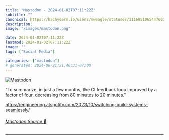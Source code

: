 ```yaml
---
title: "Mastodon - 2024-01-02T07:11:22Z"
subtitle: ""
canonical: https://hachyderm.io/users/mweagle/statuses/111685106544760260
description:
image: "/images/mastodon.png"

date: 2024-01-02T07:11:22Z
lastmod: 2024-01-02T07:11:22Z
image: ""
tags: ["Social Media"]

categories: ["mastodon"]
# generated: 2024-06-21T21:40:31-07:00
---
```

![Mastodon](/images/mastodon.png)

<p>“To summarize, in just a few months, the CI feedback loop improved by a factor of four, decreasing from 80 minutes to 20 minutes.”</p><p><a href="https://engineering.atspotify.com/2023/10/switching-build-systems-seamlessly/" target="_blank" rel="nofollow noopener noreferrer" translate="no"><span class="invisible">https://</span><span class="ellipsis">engineering.atspotify.com/2023</span><span class="invisible">/10/switching-build-systems-seamlessly/</span></a></p>


###### [Mastodon Source 🐘](https://hachyderm.io/@mweagle/111685106544760260)

___
